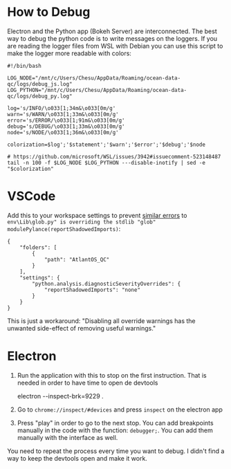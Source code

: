 # How to Debug

Electron and the Python app (Bokeh Server) are interconnected. The best way to debug the python code is to write messages on the loggers. If you are reading the logger files from WSL with Debian you can use this script to make the logger more readable with colors:

    #!/bin/bash

    LOG_NODE="/mnt/c/Users/Chesu/AppData/Roaming/ocean-data-qc/logs/debug_js.log"
    LOG_PYTHON="/mnt/c/Users/Chesu/AppData/Roaming/ocean-data-qc/logs/debug_py.log"

    log='s/INFO/\o033[1;34m&\o033[0m/g'
    warn='s/WARN/\o033[1;33m&\o033[0m/g'
    error='s/ERROR/\o033[1;91m&\o033[0m/g'
    debug='s/DEBUG/\o033[1;33m&\o033[0m/g'
    node='s/NODE/\o033[1;36m&\o033[0m/g'

    colorization=$log';'$statement';'$warn';'$error';'$debug';'$node

    # https://github.com/microsoft/WSL/issues/3942#issuecomment-523148487
    tail -n 100 -f $LOG_NODE $LOG_PYTHON ---disable-inotify | sed -e "$colorization"

# VSCode

Add this to your workspace settings to prevent [similar errors](https://stackoverflow.com/questions/74660176/using-visualstudio-python-how-to-handle-overriding-stdlib-module-pylancer) to `env\Lib\glob.py" is overriding the stdlib "glob" modulePylance(reportShadowedImports)`:

    {
        "folders": [
            {
                "path": "AtlantOS_QC"
            }
        ],
        "settings": {
            "python.analysis.diagnosticSeverityOverrides": {
                "reportShadowedImports": "none"
            }
        }
    }

This is just a workaround: "Disabling all override warnings has the unwanted side-effect of removing useful warnings."

# Electron

1. Run the application with this to stop on the first instruction. That is needed in order to have time to open de devtools

    electron --inspect-brk=9229 .

2. Go to `chrome://inspect/#devices` and press `inspect` on the electron app

3. Press "play" in order to go to the next stop. You can add breakpoints manually in the code with the function: `debugger;`. You can add them manually with the interface as well.

You need to repeat the process every time you want to debug. I didn't find a way to keep the devtools open and make it work.